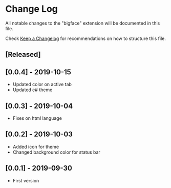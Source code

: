 # Change Log

All notable changes to the "bigface" extension will be documented in this file.

Check [Keep a Changelog](http://keepachangelog.com/) for recommendations on how to structure this file.

## [Released]

## [0.0.4] - 2019-10-15
- Updated color on active tab
- Updated c# theme

## [0.0.3] - 2019-10-04
- Fixes on html language

## [0.0.2] - 2019-10-03
- Added icon for theme
- Changed background color for status bar

## [0.0.1] - 2019-09-30
- First version